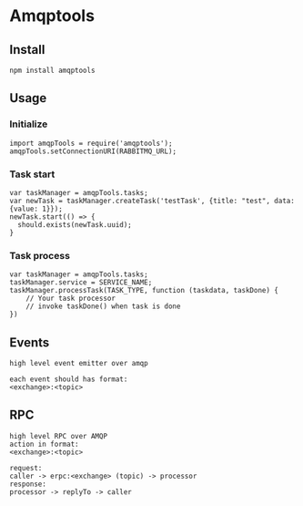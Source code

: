 # Amqptools

## Install

`npm install amqptools`

## Usage
### Initialize
```
import amqpTools = require('amqptools');
amqpTools.setConnectionURI(RABBITMQ_URL);
```

### Task start
```
var taskManager = amqpTools.tasks;
var newTask = taskManager.createTask('testTask', {title: "test", data: {value: 1}});
newTask.start(() => {
  should.exists(newTask.uuid);
}
```
### Task process
```
var taskManager = amqpTools.tasks;
taskManager.service = SERVICE_NAME;
taskManager.processTask(TASK_TYPE, function (taskdata, taskDone) {
    // Your task processor
    // invoke taskDone() when task is done
})

```

## Events
```
high level event emitter over amqp

each event should has format:
<exchange>:<topic>
```

## RPC
```
high level RPC over AMQP
action in format:
<exchange>:<topic>

request:
caller -> erpc:<exchange> (topic) -> processor
response:
processor -> replyTo -> caller
```
